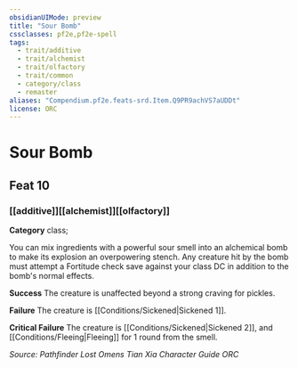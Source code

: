```yaml
---
obsidianUIMode: preview
title: "Sour Bomb"
cssclasses: pf2e,pf2e-spell
tags:
  - trait/additive
  - trait/alchemist
  - trait/olfactory
  - trait/common
  - category/class
  - remaster
aliases: "Compendium.pf2e.feats-srd.Item.Q9PR9achVS7aUDDt"
license: ORC
---
```

# Sour Bomb
## Feat 10
### [[additive]][[alchemist]][[olfactory]]

**Category** class; 




You can mix ingredients with a powerful sour smell into an alchemical bomb to make its explosion an overpowering stench. Any creature hit by the bomb must attempt a Fortitude check save against your class DC in addition to the bomb's normal effects.

**Success** The creature is unaffected beyond a strong craving for pickles.

**Failure** The creature is [[Conditions/Sickened|Sickened 1]].

**Critical Failure** The creature is [[Conditions/Sickened|Sickened 2]], and [[Conditions/Fleeing|Fleeing]] for 1 round from the smell.

*Source: Pathfinder Lost Omens Tian Xia Character Guide*
*ORC*